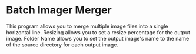 # Batch Imager Merger
This program allows you to merge multiple image files into a single horizontal line.
Resizing allows you to set a resize percentage for the output image.
Folder Name allows you to set the output image's name to the name of the source directory for each output image.
